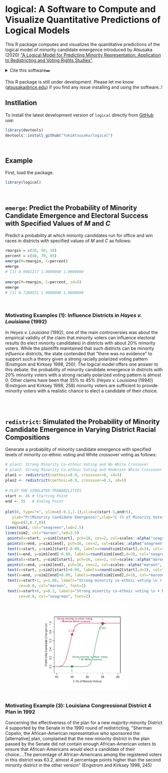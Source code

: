 # logical: A Software to Compute and Visualize Quantitative Predictions of Logical Models

This R package computes and visualizes the quantitative predictions of the logical model of minority candidate emergence introduced by Atsusaka (2020) ["A Logical Model for Predicting Minority Representation: Application to Redistricting and Voting Rights Studies"](https://papers.ssrn.com/sol3/papers.cfm?abstract_id=3637699).

<details>
<summary>Cite this software✒️</summary>

@Manual{,
    title = {logical: A Software to Compute and Visualize Quantitative Predictions of Logical Models},
    author = {Yuki Atsusaka},
    year = {2020},
    note = {R package version 0.0.0},
    url = {https://CRAN.R-project.org/package=logical},
  }
</details>

This R package is still under development. Please let me know ([atsusaka@rice.edu](atsusaka@rice.edu)) if you find any issue installing and using the software..!


## Instllation
To install the latest development version of `logical` directly from
[GitHub](https://github.com/YukiAtsusaka/logical) use:

``` r
library(devtools)
devtools::install_github("YukiAtsusaka/logical")
```
<br>


## Example

First, load the package.

``` r
library(logical)
```

<br/>

## `emerge`: Predict the Probability of Minority Candidate Emergence and Electoral Success with Specified Values of *M* and *C*
Predict a probability at which minority candidates run for office and win races in districts with specified values of *M* and *C* as follows:

```r
rmargin = c(20, 50, 30)
percent = c(40, 70, 85)
emerge(M=rmargin, C=percent)
emerge
# [1] 0.9982217 1.0000000 1.0000000

emerge(M=rmargin, C=percent, sd=5)
emerge
# [1] 0.7200551 1.0000000 1.0000000
```
<br/>

### Motivating Examples (1): Influence Districts in *Hayes v. Louisiana* (1992)
In *Heyes v. Louisiana* (1992), one of the main controversies was about the empirical validity of the claim that minority voters can influence electoral results (to elect minority candidates) in districts with about 20% minority voters. While the plaintiffs maintained that such districts can be minority *influence* districts, the state contended that "there was no evidence" to support such a theory given a strong racially polarized voting pattern (Enstrgom and Kirksey 1998, 250). The logical model offers one answer to this debate: the probability of minority candidate emergence in districts with 20% minority voters with a strong racially polarized voting pattern is almost 0. Other claims have been that 35% to 45% (*Heyes v. Louisiana* (1994))(Enstrgom and Kirksey 1998, 258) minority voters are sufficient to provide minority voters with a realistic chance to elect a candidate of their choice.

<br/>

<br/>

## `redistrict`: Simulated the Probability of Minority Candidate Emergence in Varying District Racial Compositions
Generate a probability of minority candidate emergence with specified levels of minority co-ethnic voting and White crossover voting as follows:

```r
# plan1: Strong Minority Co-ethnic Voting and No White Crossover
# plan2: Strong Minority Co-ethnic Voting and Moderate White Crossover
plan1 <- redistrict(coethnic=0.9, crossover=0, sd=5)  
plan2 <- redistrict(coethnic=0.9, crossover=0.3, sd=5) 

# PLOT THE SIMULATED PROBABILITIES
start <- 45 # Starting Point
end <- 55   # Ending Point

plot(0, type="n", ylim=c(-0.1,1.1),xlim=c(start-5,end+5),
   ylab="Pr(Minority Candidate Emergence)",xlab="C (% of Minority Voters)",
   mgp=c(2,0.7,0))
lines(sim1, col="seagreen",lwd=2.5)
lines(sim2, col="maroon",lwd=2.5)
 points(x=start, y=sim1[start], pch=16, cex=2, col=scales::alpha("seagreen",0.9))
 points(x=end, y=sim1[end], pch=16, cex=2, col=scales::alpha("seagreen",0.9))
 text(x=start, y=sim1[start]-0.09, labels=round(sim1[start],d=3), col="seagreen")
 text(x=end, y=sim1[end]-0.09, labels=round(sim1[end],d=3), col="seagreen")
 points(x=start, y=sim2[start], pch=16, cex=2, col=scales::alpha("maroon", 0.9))
 points(x=end, y=sim2[end], pch=16, cex=2, col=scales::alpha("maroon", 0.9))
 text(x=start, y=sim2[start]+0.09, labels=round(sim2[start],d=3), col="maroon")
 text(x=end, y=sim2[end]+0.09, labels=round(sim2[end],d=3), col="maroon")
 text(x=start+1, y=1.08, labels="Strong minority co-ethnic voting \n + Moderate White crossover",
      cex=0.8, col="maroon", font=2)
 text(x=start+6, y=0.2, labels="Strong minority co-ethnic voting \n + No White crossover",
      cex=0.8, col="seagreen", font=2)
```

<img src="man/figures/redistrict.png" width="55%" style="display: block; margin: auto;" />

<br/>

### Motivating Example (3): Louisiana Congressional District 4 Plan in 1992

Concerning the effectiveness of the plan for a new majority-minority District 4 supported by the Senate in the 1990 round of redistricting, "Sherman Copelin, the African-American representative who sponsored the [alternative] plan, complained that the new minority district in the plan passed by the Senate did not contain enough African-American voters to ensure that African-Americans would elect a candidate of their choice....The percentage of African-Americans among the registered voters in this district was 63.2, almost 4 percentage points higher than the second minority district in the other version" (Engstrom and Kirksey 1998, 245)

<br/>


